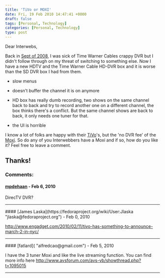 ```yaml
---
title: 'TiVo or MOXI'
date: Fri, 19 Feb 2010 14:47:41 +0000
draft: false
tags: [Personal, Technology]
categories: [Personal, Technology]
type: post
---
```


Dear Interwebs,

Back in [Sept of 2008](http://zeusville.wordpress.com/2008/09/21/time-warner-can-kiss-my/), I was sick of Time Warner Cables crappy DVR but I didn't follow through on my threat of switching to something else. Now I have a new HDTV and the Time Warner Cable HD-DVR box and it is worse than the SD DVR box I had from them.

*   slow menus

*   doesn't buffer the channel it is on anymore

*   HD box has really dumb recording, two shows on the same channel back to back and try to record another one on a different channel, the box thinks there's a conflict. But the same channel shows are back to back, it only needs one tuner for that.

*   the UI is horrible

I know a lot of folks are happy with their [TiVo](http://www.tivo.com/)'s, but the 'no DVR fee' of the [Moxi](http://moxi.com/us/home.html). So do any of you Interwebbers have a Moxi and if so, how do you like it? Feel free to leave a comment.

Thanks!
---
### Comments:
#### [mpdehaan](http://michaeldehaan.net "michael.dehaan@gmail.com") - <time datetime="2010-02-20 11:20:57">Feb 6, 2010</time>

DirecTV DVR?
<hr />
#### [James Laska](https://fedoraproject.org/wiki/User:Jlaska "jlaska@fedoraproject.org") - <time datetime="2010-02-21 16:51:56">Feb 0, 2010</time>

http://www.engadget.com/2010/02/11/tivo-has-something-to-announce-march-2-in-nyc/
<hr />
#### [fatlard]( "alfredcao@gmail.com") - <time datetime="2010-02-19 13:56:12">Feb 5, 2010</time>

I have the 3 tuner Moxi and like the live streaming function. You can find more info here http://www.avsforum.com/avs-vb/showthread.php?t=1095015
<hr />
